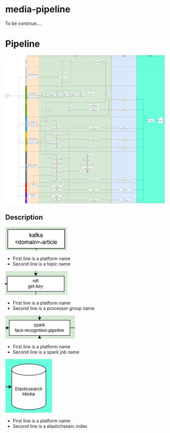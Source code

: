 # media-pipeline
To be continue....
# Pipeline

![Alt text](media-pipeline.png)
## Description
![Alt text](images/kafka.PNG)
- First line is a platform name
- Second line is a topic name

  
![Alt text](images/nifi.PNG)
- First line is a platform name
- Second line is a processor group name

  
![Alt text](images/spark.PNG)
- First line is a platform name
- Second line is a spark job name

  
![Alt text](images/es.PNG)
- First line is a platform name
- Second line is a elastichsearc index
